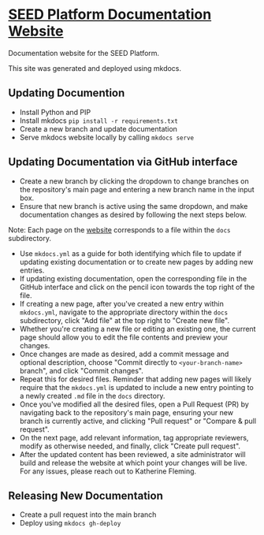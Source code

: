 # [SEED Platform Documentation Website](https://seed-platform.org/)

Documentation website for the SEED Platform.

This site was generated and deployed using mkdocs.

## Updating Documention

* Install Python and PIP
* Install mkdocs `pip install -r requirements.txt`
* Create a new branch and update documentation
* Serve mkdocs website locally by calling `mkdocs serve`

## Updating Documentation via GitHub interface

* Create a new branch by clicking the dropdown to change branches on the repository's main page and entering a new branch name in the input box.
* Ensure that new branch is active using the same dropdown, and make documentation changes as desired by following the next steps below.

Note: Each page on the [website](https://seed-platform.org/) corresponds to a file within the `docs` subdirectory.

* Use `mkdocs.yml` as a guide for both identifying which file to update if updating existing documentation or to create new pages by adding new entries.
* If updating existing documentation, open the corresponding file in the GitHub interface and click on the pencil icon towards the top right of the file.
* If creating a new page, after you've created a new entry within `mkdocs.yml`, navigate to the appropriate directory within the `docs` subdirectory, click "Add file" at the top right to "Create new file".
* Whether you're creating a new file or editing an existing one, the current page should allow you to edit the file contents and preview your changes.
* Once changes are made as desired, add a commit message and optional description, choose "Commit directly to `<your-branch-name>` branch", and click "Commit changes".
* Repeat this for desired files. Reminder that adding new pages will likely require that the `mkdocs.yml` is updated to include a new entry pointing to a newly created `.md` file in the `docs` directory.
* Once you've modified all the desired files, open a Pull Request (PR) by navigating back to the repository's main page, ensuring your new branch is currently active, and clicking "Pull request" or "Compare & pull request".
* On the next page, add relevant information, tag appropriate reviewers, modify as otherwise needed, and finally, click "Create pull request".
* After the updated content has been reviewed, a site administrator will build and release the website at which point your changes will be live.
For any issues, please reach out to Katherine Fleming.

## Releasing New Documentation
* Create a pull request into the main branch
* Deploy using `mkdocs gh-deploy`
